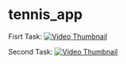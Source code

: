 # tennis_app

Fisrt Task:
[![Video Thumbnail](https://i.imgur.com/2522HWH.jpeg)](https://drive.google.com/file/d/1a0OvkKiJP6uffvq2p4NsXx3X3KP-mtwE/view?usp=drive_link)

Second Task:
[![Video Thumbnail](https://i.imgur.com/670XpEU.png)](https://drive.google.com/file/d/16pVfPhsMHa2UjT7jPV_5mo-Sk6Dk7sc1/view?usp=drive_link)
